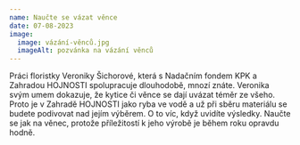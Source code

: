 ```yaml
---
name: Naučte se vázat věnce
date: 07-08-2023
image:
  image: vázání-věnců.jpg
  imageAlt: pozvánka na vázání věnců
---
```

P﻿ráci floristky Veroniky Šichorové, která s Nadačním fondem KPK a Zahradou HOJNOSTI spolupracuje dlouhodobě, mnozí znáte. Veronika svým umem dokazuje, že kytice či věnce se dají uvázat téměr ze všeho. Proto je v Zahradě HOJNOSTI jako ryba ve vodě a už při sběru materiálu se budete podivovat nad jejím výběrem. O to víc, když uvidíte výsledky. Naučte se jak na věnec, protože příležitostí k jeho výrobě je během roku opravdu hodně.